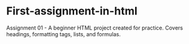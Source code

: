 # First-assignment-in-html
Assignment 01 - A beginner HTML project created for practice. Covers headings, formatting tags, lists, and formulas.
